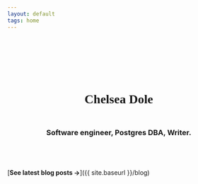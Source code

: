 ```yaml
---
layout: default
tags: home
---
```


# Chelsea Dole

### Software engineer, Postgres DBA, Writer.

<br>

[**See latest blog posts →**]({{ site.baseurl }}/blog)

<style type="text/css">
  h1 {
    font-family: "Homemade Apple";
    text-align: center;
    padding-top: 20%;
  }
  h3 {
    text-align: center;
    padding-top: 5%;
    padding-bottom: 5%;
  }
</style>